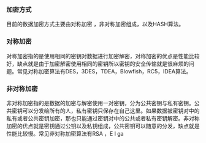 ###  加密方式
  目前的数据加密方式主要由对称加密 ，非对称加密组成，以及HASH算法。
 ### 对称加密
  对称加密指的是使用相同的密钥对数据进行加密解密，对称加密的优点是性能比较好，缺点就是由于加密解密使用相同的密钥所以密钥的安全传输就是很麻烦的问题。常见对称加密算法有DES，3DES，TDEA，Blowfish，RC5，IDEA算法。
 ### 非对称加密
   非对称加密指的是数据的加密与解密使用一对密钥，分为公共密钥与私有密钥。公共密钥可以分发给所有的人，私有密钥只保存在自己这里。如果数据被密钥对中的私有或者公共密钥加密，那也只能通过密钥对中的公共或者私有密钥解密。非对称加密的优点就是密钥通过公钥以及私钥组成，公共密钥可以随意的分发，缺点就是性能比较慢。常见非对称加密算法有RSA ，E l ga
<!--stackedit_data:
eyJoaXN0b3J5IjpbLTU0NTI2NTk0MCwtNTcwOTQ4MDcsLTE0Nz
MyMTY2MDgsMTUxMTA2NjM3NV19
-->